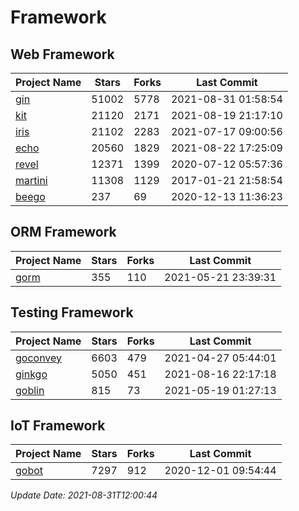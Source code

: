 # Framework

## Web Framework
| Project Name | Stars | Forks | Last Commit |
| ------------ | ----- | ----- | ----------- |
| [gin](https://github.com/gin-gonic/gin) | 51002 | 5778 | 2021-08-31 01:58:54 |
| [kit](https://github.com/go-kit/kit) | 21120 | 2171 | 2021-08-19 21:17:10 |
| [iris](https://github.com/kataras/iris) | 21102 | 2283 | 2021-07-17 09:00:56 |
| [echo](https://github.com/labstack/echo) | 20560 | 1829 | 2021-08-22 17:25:09 |
| [revel](https://github.com/revel/revel) | 12371 | 1399 | 2020-07-12 05:57:36 |
| [martini](https://github.com/go-martini/martini) | 11308 | 1129 | 2017-01-21 21:58:54 |
| [beego](https://github.com/astaxie/beego) | 237 | 69 | 2020-12-13 11:36:23 |

## ORM Framework
| Project Name | Stars | Forks | Last Commit |
| ------------ | ----- | ----- | ----------- |
| [gorm](https://github.com/jinzhu/gorm) | 355 | 110 | 2021-05-21 23:39:31 |

## Testing Framework
| Project Name | Stars | Forks | Last Commit |
| ------------ | ----- | ----- | ----------- |
| [goconvey](https://github.com/smartystreets/goconvey) | 6603 | 479 | 2021-04-27 05:44:01 |
| [ginkgo](https://github.com/onsi/ginkgo) | 5050 | 451 | 2021-08-16 22:17:18 |
| [goblin](https://github.com/franela/goblin) | 815 | 73 | 2021-05-19 01:27:13 |

## IoT Framework
| Project Name | Stars | Forks | Last Commit |
| ------------ | ----- | ----- | ----------- |
| [gobot](https://github.com/hybridgroup/gobot) | 7297 | 912 | 2020-12-01 09:54:44 |

*Update Date: 2021-08-31T12:00:44*